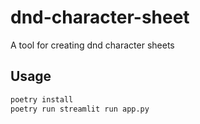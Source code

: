 # dnd-character-sheet

A tool for creating dnd character sheets

## Usage

```bash
poetry install
poetry run streamlit run app.py
```
